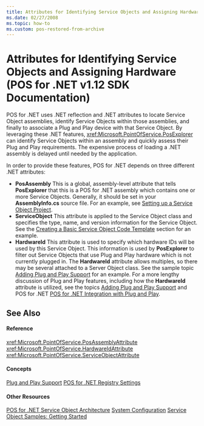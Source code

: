 ```yaml
---
title: Attributes for Identifying Service Objects and Assigning Hardware
ms.date: 02/27/2008
ms.topic: how-to
ms.custom: pos-restored-from-archive
---
```


# Attributes for Identifying Service Objects and Assigning Hardware (POS for .NET v1.12 SDK Documentation)

POS for .NET uses .NET reflection and .NET attributes to locate Service Object assemblies, identify Service Objects within those assemblies, and finally to associate a Plug and Play device with that Service Object. By leveraging these .NET features, <xref:Microsoft.PointOfService.PosExplorer> can identify Service Objects within an assembly and quickly assess their Plug and Play requirements. The expensive process of loading a .NET assembly is delayed until needed by the application.

In order to provide these features, POS for .NET depends on three different .NET attributes:

- **PosAssembly**
    This is a global, assembly-level attribute that tells **PosExplorer** that this is a POS for .NET assembly which contains one or more Service Objects. Generally, it should be set in your **AssemblyInfo.cs** source file. For an example, see [Setting up a Service Object Project](setting-up-a-service-object-project.md).
- **ServiceObject**
    This attribute is applied to the Service Object class and specifies the type, name, and version information for the Service Object. See the [Creating a Basic Service Object Code Template](creating-a-basic-service-object-code-template.md) section for an example.
- **HardwareId**
    This attribute is used to specify which hardware IDs will be used by this Service Object. This information is used by **PosExplorer** to filter out Service Objects that use Plug and Play hardware which is not currently plugged in. The **HardwareId** attribute allows multiples, so there may be several attached to a Server Object class. See the sample topic [Adding Plug and Play Support](adding-plug-and-play-support.md) for an example. For a more lengthy discussion of Plug and Play features, including how the **HardwareId** attribute is utilized, see the topics [Adding Plug and Play Support](adding-plug-and-play-support.md) and POS for .NET [POS for .NET Integration with Plug and Play](pos-for-net-integration-with-plug-and-play.md).

## See Also

#### Reference

<xref:Microsoft.PointOfService.PosAssemblyAttribute>
<xref:Microsoft.PointOfService.HardwareIdAttribute>
<xref:Microsoft.PointOfService.ServiceObjectAttribute>

#### Concepts

[Plug and Play Support](plug-and-play-support.md)
[POS for .NET Registry Settings](pos-for-net-registry-settings.md)

#### Other Resources

[POS for .NET Service Object Architecture](pos-for-net-service-object-architecture.md)
[System Configuration](system-configuration.md)
[Service Object Samples: Getting Started](service-object-samples-getting-started.md)
